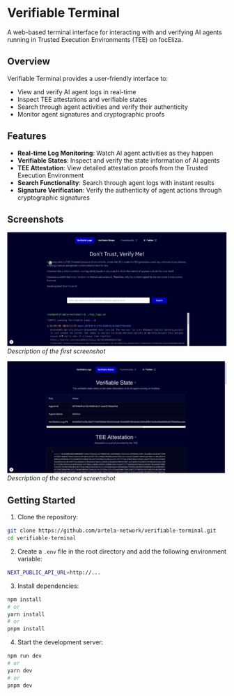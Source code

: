 # Verifiable Terminal

A web-based terminal interface for interacting with and verifying AI agents running in Trusted Execution Environments (TEE) on focEliza.

## Overview

Verifiable Terminal provides a user-friendly interface to:
- View and verify AI agent logs in real-time
- Inspect TEE attestations and verifiable states
- Search through agent activities and verify their authenticity
- Monitor agent signatures and cryptographic proofs

## Features

- **Real-time Log Monitoring**: Watch AI agent activities as they happen
- **Verifiable States**: Inspect and verify the state information of AI agents
- **TEE Attestation**: View detailed attestation proofs from the Trusted Execution Environment
- **Search Functionality**: Search through agent logs with instant results
- **Signature Verification**: Verify the authenticity of agent actions through cryptographic signatures

## Screenshots

![Screenshot 1](public/screenshot1.png)
*Description of the first screenshot*

![Screenshot 2](public/screenshot2.png)
*Description of the second screenshot*

## Getting Started

1. Clone the repository:
```bash
git clone https://github.com/artela-network/verifiable-terminal.git
cd verifiable-terminal
```

2. Create a `.env` file in the root directory and add the following environment variable:
```bash
NEXT_PUBLIC_API_URL=http://...
```

3. Install dependencies:
```bash
npm install
# or
yarn install
# or
pnpm install
```

4. Start the development server:
```bash
npm run dev
# or
yarn dev
# or
pnpm dev
```
